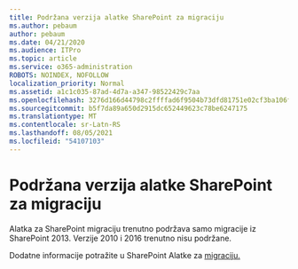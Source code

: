 ```yaml
---
title: Podržana verzija alatke SharePoint za migraciju
ms.author: pebaum
author: pebaum
ms.date: 04/21/2020
ms.audience: ITPro
ms.topic: article
ms.service: o365-administration
ROBOTS: NOINDEX, NOFOLLOW
localization_priority: Normal
ms.assetid: a1c1c035-87ad-4d7a-a347-98522429c7aa
ms.openlocfilehash: 3276d166d44798c2ffffad6f9504b73dfd81751e02cf3ba106ff6f89a9fc30b1
ms.sourcegitcommit: b5f7da89a650d2915dc652449623c78be6247175
ms.translationtype: MT
ms.contentlocale: sr-Latn-RS
ms.lasthandoff: 08/05/2021
ms.locfileid: "54107103"
---
```

# <a name="supported-version-of-the-sharepoint-migration-tool"></a>Podržana verzija alatke SharePoint za migraciju



Alatka za SharePoint migraciju trenutno podržava samo migracije iz SharePoint 2013. Verzije 2010 i 2016 trenutno nisu podržane.
  
Dodatne informacije potražite u SharePoint Alatke za [migraciju.](https://go.microsoft.com/fwlink/?linkid=2044765&amp;clcid=0x409)
  

